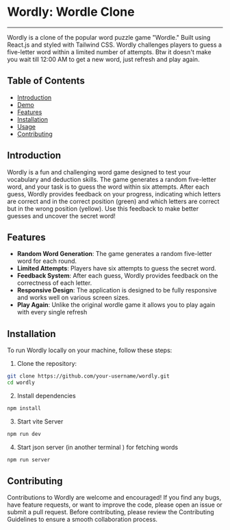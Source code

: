 # **Wordly: Wordle Clone**

---

Wordly is a clone of the popular word puzzle game "Wordle." Built using React.js and styled with Tailwind CSS. Wordly challenges players to guess a five-letter word within a limited number of attempts. Btw it doesn't make you wait till 12:00 AM to get a new word, just refresh and play again.

## Table of Contents

- [Introduction](#introduction)
- [Demo](#demo)
- [Features](#features)
- [Installation](#installation)
- [Usage](#usage)
- [Contributing](#contributing)

## Introduction

Wordly is a fun and challenging word game designed to test your vocabulary and deduction skills. The game generates a random five-letter word, and your task is to guess the word within six attempts. After each guess, Wordly provides feedback on your progress, indicating which letters are correct and in the correct position (green) and which letters are correct but in the wrong position (yellow). Use this feedback to make better guesses and uncover the secret word!

## Features

- **Random Word Generation**: The game generates a random five-letter word for each round.
- **Limited Attempts**: Players have six attempts to guess the secret word.
- **Feedback System**: After each guess, Wordly provides feedback on the correctness of each letter.
- **Responsive Design**: The application is designed to be fully responsive and works well on various screen sizes.
- **Play Again**: Unlike the original wordle game it allows you to play again with every single refresh

## Installation

To run Wordly locally on your machine, follow these steps:

1. Clone the repository:

```bash
git clone https://github.com/your-username/wordly.git
cd wordly
```

2. Install dependencies

```bash
npm install
```

3. Start vite Server

```bash
npm run dev
```

4. Start json server (in another terminal ) for fetching words

```bash
npm run server
```

## Contributing

Contributions to Wordly are welcome and encouraged! If you find any bugs, have feature requests, or want to improve the code, please open an issue or submit a pull request. Before contributing, please review the Contributing Guidelines to ensure a smooth collaboration process.
